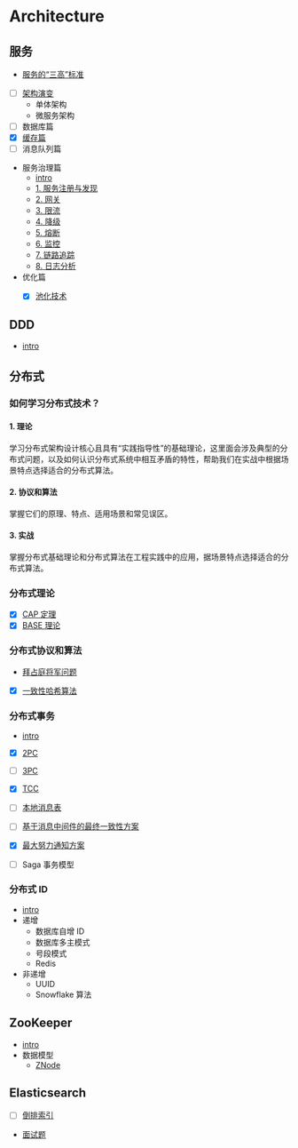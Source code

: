# Architecture

## 服务
- [服务的“三高”标准](/docs/服务/服务的“三高”标准.md)
- [ ] [架构演变](/docs/服务/架构演变.md)
    - 单体架构
    - 微服务架构
- [ ] 数据库篇
- [x] [缓存篇](/docs/服务/缓存.md)
- [ ] 消息队列篇
- 服务治理篇
    - [intro](/docs/服务/服务治理篇/README.md)
    - [1. 服务注册与发现](/docs/服务/服务治理篇/1.服务注册与发现.md)
    - [2. 网关](/docs/服务/服务治理篇/2.网关.md)
    - [3. 限流](/docs/服务/服务治理篇/3.限流.md)
    - [4. 降级](/docs/服务/服务治理篇/4.降级.md)
    - [5. 熔断](/docs/服务/服务治理篇/5.熔断.md)
    - [6. 监控](/docs/服务/服务治理篇/6.监控.md)
    - [7. 链路追踪](/docs/服务/服务治理篇/7.链路追踪.md)
    - [8. 日志分析](/docs/服务/服务治理篇/8.日志分析.md)
- 优化篇
    - [x] [池化技术](/docs/服务/优化/池化技术.md)


## DDD

- [intro](/docs/DDD)


## 分布式

### 如何学习分布式技术？
#### 1. 理论
学习分布式架构设计核心且具有“实践指导性”的基础理论，这里面会涉及典型的分布式问题，以及如何认识分布式系统中相互矛盾的特性，帮助我们在实战中根据场景特点选择适合的分布式算法。

#### 2. 协议和算法
掌握它们的原理、特点、适用场景和常见误区。

#### 3. 实战
掌握分布式基础理论和分布式算法在工程实践中的应用，据场景特点选择适合的分布式算法。


### 分布式理论
- [x] [CAP 定理](/docs/分布式理论/CAP.md)
- [x] [BASE 理论](/docs/分布式理论/BASE.md)

### 分布式协议和算法
- [拜占庭将军问题](/docs/分布式协议和算法/拜占庭将军问题.md)
- [x] [一致性哈希算法](/docs/分布式协议和算法/一致性哈希算法.md)


### 分布式事务
- [intro](/docs/分布式事务/README.md)
- [x] [2PC](/docs/分布式事务/2PC.md)
- [ ] [3PC](/docs/分布式事务/3PC.md)
- [x] [TCC](/docs/分布式事务/TCC.md)
- [ ] [本地消息表](/docs/分布式事务/本地消息表.md)
- [ ] [基于消息中间件的最终一致性方案](/docs/分布式事务/基于消息中间件的最终一致性方案.md)
- [x] [最大努力通知方案](/docs/分布式事务/最大努力通知方案.md)
- [ ] Saga 事务模型


### 分布式 ID
- [intro](/docs/分布式ID/README.md)
- 递增
    - 数据库自增 ID
    - 数据库多主模式
    - 号段模式
    - Redis
- 非递增
    - UUID
    - Snowflake 算法


## ZooKeeper

- [intro](/docs/ZooKeeper/README.md)
- 数据模型
    - [ZNode](/docs/ZooKeeper/数据模型/ZNode.md)


## Elasticsearch

- [ ] [倒排索引](/docs/Elasticsearch/倒排索引.md)
- [面试题](/docs/Elasticsearch/面试题.md)